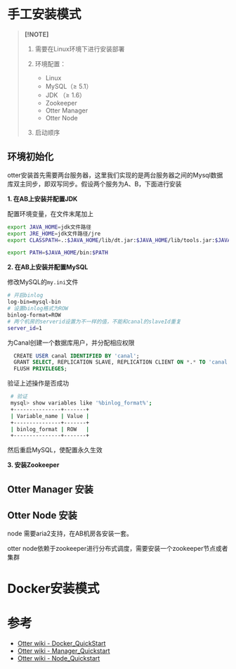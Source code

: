 # 手工安装模式

>  **[!NOTE]**
>  
>  1. 需要在Linux环境下进行安装部署
>  2. 环境配置：
>
>     - Linux
>     - MySQL（≥ 5.1）
>     - JDK （≥ 1.6）
>     - Zookeeper
>     - Otter Manager 
>     - Otter Node
>  3. 启动顺序

## 环境初始化
otter安装首先需要两台服务器，这里我们实现的是两台服务器之间的Mysql数据库双主同步，即双写同步。假设两个服务为A、B，下面进行安装


**1. 在AB上安装并配置JDK**


配置环境变量，在文件末尾加上
```sh
export JAVA_HOME=jdk文件路径
export JRE_HOME=jdk文件路径/jre 
export CLASSPATH=.:$JAVA_HOME/lib/dt.jar:$JAVA_HOME/lib/tools.jar:$JAVA_HOME/lib:$JRE_HOME/lib:$CLASSPATH

export PATH=$JAVA_HOME/bin:$PATH
```





**2. 在AB上安装并配置MySQL**

修改MySQL的`my.ini`文件

```sh
# 开启binlog
log-bin=mysql-bin
# 设置binlog格式为ROW
binlog-format=ROW
# 两个机房的serverid设置为不一样的值，不能和canal的slaveId重复
server_id=1
```
为Canal创建一个数据库用户，并分配相应权限
```sql
  CREATE USER canal IDENTIFIED BY 'canal';  
  GRANT SELECT, REPLICATION SLAVE, REPLICATION CLIENT ON *.* TO 'canal'@'%';
  FLUSH PRIVILEGES;
```
验证上述操作是否成功
```sh
 # 验证
 mysql> show variables like '%binlog_format%';
 +---------------+-------+
 | Variable_name | Value |
 +---------------+-------+
 | binlog_format | ROW   |
 +---------------+-------+
```
然后重启MySQL，使配置永久生效

**3. 安装Zookeeper**


##  Otter Manager 安装


## Otter Node 安装
node 需要aria2支持，在AB机房各安装一套。

otter node依赖于zookeeper进行分布式调度，需要安装一个zookeeper节点或者集群















# Docker安装模式






# 参考

 - [Otter wiki - Docker_QuickStart](https://github.com/alibaba/otter/wiki/Docker_QuickStart)
 - [Otter wiki - Manager_Quickstart](https://github.com/alibaba/otter/wiki/Manager_Quickstart)
 - [Otter wiki - Node_Quickstart](https://github.com/alibaba/otter/wiki/Node_Quickstart)
